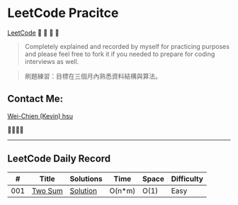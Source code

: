 # LeetCode Pracitce 
[LeetCode](https://leetcode.com/)
:rocket: :rocket: :rocket: :rocket:

> Completely explained and recorded by myself for practicing purposes and please feel free to fork it if you needed to prepare for coding interviews as well.


> 刷題練習：目標在三個月內熟悉資料結構與算法。

## Contact Me:

[Wei-Chien (Kevin) hsu](https://www.linkedin.com/in/weichien-hsu/)

:tada::tada::tada::tada:

***

## LeetCode Daily Record

|  #  |      Title     |   Solutions   | Time          | Space         | Difficulty  | 
|-----|----------------|---------------|---------------|---------------|-------------|
|001|[Two Sum](https://leetcode.com/problems/rotated-digits/)|[Solution](https://github.com/WeiChienHsu/Java_Practice/tree/master/001_two_Sum) | O(n*m) | O(1)|Easy|

